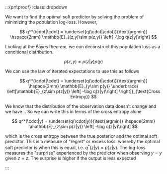  
:::{prf:proof}
:class: dropdown



We want to find the optimal soft predictor by solving the problem of minimizing the population log-loss. 
However, 

$$
q^*(\cdot|\cdot) = 
\underset{q(\cdot|\cdot)}{\text{argmin}} \hspace{2mm}
\mathbb{E}_{(z,y)\sim p(z,y)}
\left[ -\log q(z|y)\right]
$$

Looking at the Bayes theorem, we con deconstruct this population loss as a conditional distribution.

$$
p(z,y) = p(z|y)p(y)
$$

We can use the law of iterated expectations to use this as follows

$$
q^*(\cdot|\cdot) = 
\underset{q(\cdot|\cdot)}{\text{argmin}} \hspace{2mm}
\mathbb{E}_{y\sim p(y)}
\underbrace{
    \left[\mathbb{E}_{z\sim p(z|y)}
\left[ -\log q(z|y)\right]
\right]}_{\text{Cross Entropy}}
$$

We know that the distribution of the observation data doesn't change and we have...
So we can write this in terms of the cross entropy alone

$$
q^*(\cdot|y) = 
\underset{q(\cdot|y)}{\text{argmin}} \hspace{2mm}
\mathbb{E}_{z\sim p(z|y)}
\left[ -\log q(z|y)\right]
$$

which is the cross entropy between the true posterior and the optimal soft predictor. 
This is a measure of "regret" or excess loss. whereby the optimal soft predictor is when this is equal, i.e. $q^*(z|y)=p(z|y)$.
The log-loss measures the "surprise" experienced by the predictor when observing $y=y$ given $z=z$.
The surprise is higher if the output is less expected

:::
